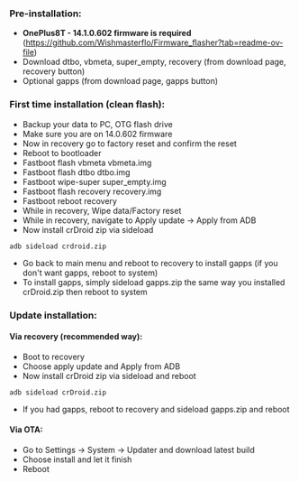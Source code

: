 ### Pre-installation:

* **OnePlus8T - 14.1.0.602 firmware is required** (https://github.com/Wishmasterflo/Firmware_flasher?tab=readme-ov-file)
* Download dtbo, vbmeta, super_empty, recovery (from download page, recovery button)
* Optional gapps (from download page, gapps button)


### First time installation (clean flash):

* Backup your data to PC, OTG flash drive
* Make sure you are on 14.0.602 firmware 
* Now in recovery go to factory reset and confirm the reset
* Reboot to bootloader
* Fastboot flash vbmeta vbmeta.img
* Fastboot flash dtbo dtbo.img
* Fastboot wipe-super super_empty.img
* Fastboot flash recovery recovery.img
* Fastboot reboot recovery
* While in recovery, Wipe data/Factory reset
* While in recovery, navigate to Apply update -> Apply from ADB
* Now install crDroid zip via sideload

```
adb sideload crdroid.zip
```
* Go back to main menu and reboot to recovery to install gapps (if you don't want gapps, reboot to system)
* To install gapps, simply sideload gapps.zip the same way you installed crDroid.zip then reboot to system

### Update installation:

#### Via recovery (recommended way):
* Boot to recovery
* Choose apply update and Apply from ADB
* Now install crDroid zip via sideload and reboot

```
adb sideload crDroid.zip
```
* If you had gapps, reboot to recovery and sideload gapps.zip and reboot

#### Via OTA:
* Go to Settings -> System -> Updater and download latest build
* Choose install and let it finish
* Reboot

